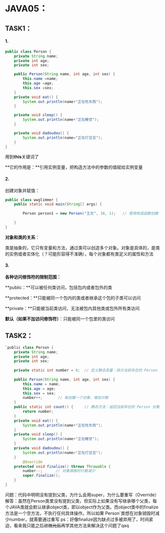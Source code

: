# JAVA05：

## TASK1：

#### 1.

``` java
public class Person {
    private String name;
    private int age;
    private int sex;

    public Person(String name, int age, int sex) {
        this.name =name;
        this.age =age;
        this.sex =sex;
    }
    private void eat() {
        System.out.println(name+"正在吃东西");
    }

    private void sleep() {
        System.out.println(name+"正在睡觉");
    }

    private void dadoudou() {
        System.out.println(name="正在打豆豆");
    }
}
```

用到**this**关键词了

**它的作用是：**引用实例变量，把构造方法中的参数的值赋给实例变量

#### 2.

创建对象并赋值：

``` java
public class wwglimmer {
    public static void main(String[] args) {
    
        Person person1 = new Person("王文", 18, 1);   // 使用构造函数创建 Person 对象并赋值
        
    }
}
```

**对象和类的关系**：

类是抽象的，它只有变量和方法，通过类可以创造多个对象。对象是具体的，是类的实例或者实体化（？可能形容得不准确），每个对象都有类定义的属性和方法

#### 3.

**各种访问修饰符的限制范围：**

**public：**可以被任何类访问，包括包内或者包外的类

**protected：**只能被同一个包内的类或者继承这个包的子类可以访问

**private：**只能被当前类访问，无法被包内其他类或包外所有类访问

**默认（如果不加访问修饰符）**：只能被同一个包里的类访问

## TASK2：

``` java
`public class Person {
    private String name;
    private int age;
    private int sex; 
   
    private static int number = 0;  // 定义静态变量：统计当前存在的 Person 对象数量
   
    public Person(String name, int age, int sex) {
        this.name = name;
        this.age = age;
        this.sex = sex;
        number++;       // 每创建一个对象，增加计数
    }
    public static int count() {     // 静态方法：返回当前存在的 Person 对象数量
        return number;
    }
    private void eat() {
        System.out.println(name+"正在吃东西");
    }
    private void sleep() {
        System.out.println(name+"正在睡觉");
    }
    private void dadoudou() {
        System.out.println(name="正在打豆豆");
    }
        @Override
    protected void finalize() throws Throwable {
        number--;      // 对象销毁时计数减少
        super.finalize();
    }
}
```
问题：代码中明明没有提到父类，为什么会用super，为什么要重写（Override）
解答：虽然在Person类里没有提到父类，但实际上如果没有写继承哪个父类，每个JAVA类就会默认继承object类，即以object作为父类。而object类中的finalize方法是一个空方法，不执行任何具体操作。所以如果 Person`类想在对象销毁时减少number，就需要通过重写
ps：好像finalize因为缺点过多被弃用了，时间紧迫，看来我只能之后~~进微光后~~再学其他方法来解决这个问题了qaq
